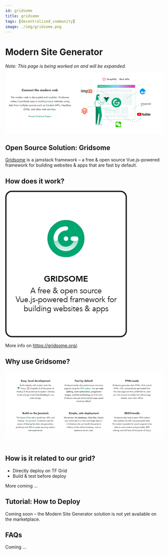 ```yaml
---
id: gridsome
title: gridsome
tags: [decentralized_community]
image: ./img/gridsome.png
---
```


# Modern Site Generator

*Note: This page is being worked on and will be expanded.*

![](./img/gridsome3.png)

## Open Source Solution: Gridsome

[Gridsome](https://gridsome.org/) is a jamstack framework – a free & open source Vue.js-powered framework for building websites & apps that are fast by default.

## How does it work?

![](./img/gridsome.png)

More info on https://gridsome.org/.

## Why use Gridsome?

![](./img/gridsome2.png)

## How is it related to our grid?

- Directly deploy on TF Grid
- Build & test before deploy

More coming ...

## Tutorial: How to Deploy

Coming soon – the Modern Site Generator solution is not yet available on the marketplace.

## FAQs

Coming ...